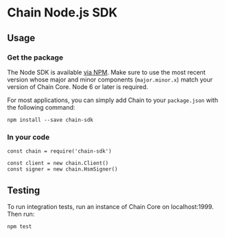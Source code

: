 # Chain Node.js SDK

## Usage

### Get the package

The Node SDK is available [via NPM](). Make sure to use the most recent version whose major and minor components (`major.minor.x`) match your version of Chain Core. Node 6 or later is required.

For most applications, you can simply add Chain to your `package.json` with the following command:

```
npm install --save chain-sdk
```

### In your code

```
const chain = require('chain-sdk')

const client = new chain.Client()
const signer = new chain.HsmSigner()
```

## Testing

To run integration tests, run an instance of Chain Core on localhost:1999. Then run:

```
npm test
```
